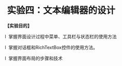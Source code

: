 #  实验四：文本编辑器的设计

**【实验目的】**

l  掌握界面设计过程中菜单、工具栏与状态栏的使用方法

l  掌握对话框和RichTextBox控件的使用方法。

l  掌握界面布局的步骤和技术

